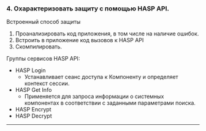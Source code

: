 ### 4. Охарактеризовать защиту с помощью HASP API.

Встроенный способ защиты

1. Проанализировать код приложения, в том числе на наличие ошибок.
2. Встроить в приложение код вызовов к HASP API
3. Скомпилировать.
   
Группы сервисов HASP API:
* HASP Login
  * Устанавливает сеанс доступа к Компоненту и определяет контекст сессии.
* HASP Get Info
  * Применяется для запроса информации о системных компонентах в соответствии с заданными параметрами поиска.
* HASP Encrypt
* HASP Decrypt

___
